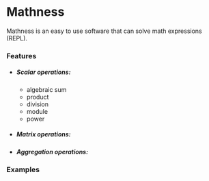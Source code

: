 # Mathness

Mathness is an easy to use software that can solve math expressions (REPL).

### Features

- ##### Scalar operations:
  - algebraic sum
  - product
  - division
  - module
  - power
- ##### Matrix operations:
- ##### Aggregation operations:

### Examples
